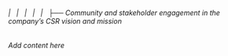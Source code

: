 ###### |   |   |   |   |   ├── Community and stakeholder engagement in the company’s CSR vision and mission

*Add content here*